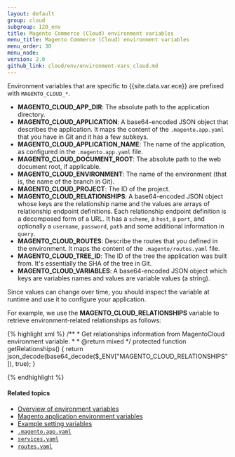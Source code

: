 ```yaml
---
layout: default
group: cloud
subgroup: 120_env
title: Magento Commerce (Cloud) environment variables
menu_title: Magento Commerce (Cloud) environment variables
menu_order: 30
menu_node:
version: 2.0
github_link: cloud/env/environment-vars_cloud.md
---
```


Environment variables that are specific to {{site.data.var.ece}} are prefixed with `MAGENTO_CLOUD_*`.

-   **MAGENTO_CLOUD_APP_DIR**: The absolute path to the application directory.
-   **MAGENTO_CLOUD_APPLICATION**: A base64-encoded JSON object that
    describes the application. It maps the content of the
    `.magento.app.yaml` that you have in Git and it has a few subkeys.
-   **MAGENTO_CLOUD_APPLICATION_NAME**: The name of the application, as configured
    in the `.magento.app.yaml` file.
-   **MAGENTO_CLOUD_DOCUMENT_ROOT**: The absolute path to the web document root, if
    applicable.
-   **MAGENTO_CLOUD_ENVIRONMENT**: The name of the environment (that is, the
    name of the branch in Git).
-   **MAGENTO_CLOUD_PROJECT**: The ID of the project.
-   **MAGENTO_CLOUD_RELATIONSHIPS**: A base64-encoded JSON object whose keys
    are the relationship name and the values are arrays of relationship
    endpoint definitions. Each relationship endpoint definition is a
    decomposed form of a URL. It has a `scheme`, a `host`, a `port`, and
    optionally a `username`, `password`, `path` and some additional
    information in `query`.
-   **MAGENTO_CLOUD_ROUTES**: Describe the routes that you defined in the
    environment. It maps the content of the `.magento/routes.yaml`
    file.
-   **MAGENTO_CLOUD_TREE_ID**: The ID of the tree the application was built
    from. It's essentially the SHA of the tree in Git.
-   **MAGENTO_CLOUD_VARIABLES**: A base64-encoded JSON object which keys are
    variables names and values are variable values (a string).

Since values can change over time, you should inspect the variable at runtime and use it to configure your application.

For example, we use the **MAGENTO_CLOUD_RELATIONSHIPS** variable to retrieve environment-related relationships as follows:

{% highlight xml %}
 /**
     * Get relationships information from MagentoCloud environment variable.
     *
     * @return mixed
     */
    protected function getRelationships()
    {
        return json_decode(base64_decode($_ENV["MAGENTO_CLOUD_RELATIONSHIPS"]), true);
    }

{% endhighlight %}

#### Related topics
* [Overview of environment variables]({{page.baseurl}}cloud/env/environment-vars_over.html)
*	[Magento application environment variables]({{page.baseurl}}cloud/env/environment-vars_magento.html)
*	[Example setting variables]({{page.baseurl}}cloud/env/set-variables.html)
* [`.magento.app.yaml`]({{page.baseurl}}cloud/project/project-conf-files_magento-app.html)
* [`services.yaml`]({{page.baseurl}}cloud/project/project-conf-files_services.html)
* [`routes.yaml`]({{page.baseurl}}cloud/project/project-conf-files_routes.html)
